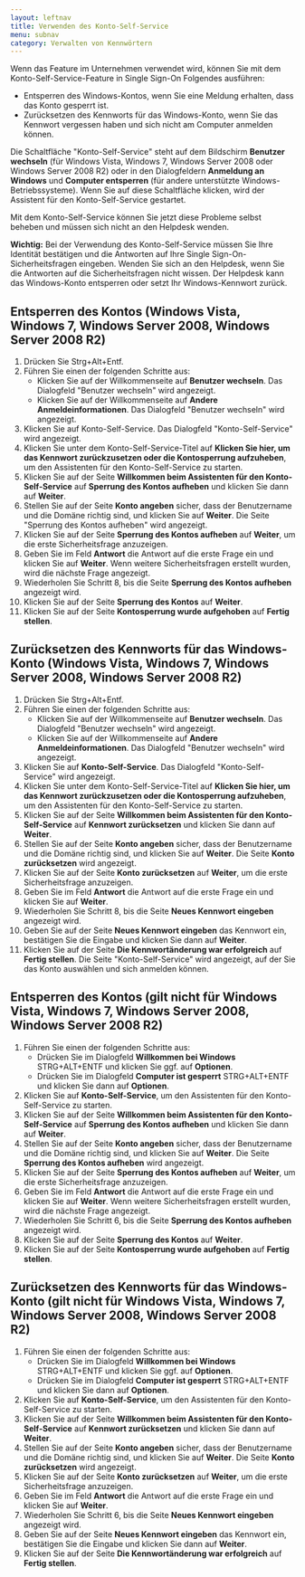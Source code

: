 ```yaml
---
layout: leftnav
title: Verwenden des Konto-Self-Service
menu: subnav
category: Verwalten von Kennwörtern
---
```


Wenn das Feature im Unternehmen verwendet wird, können Sie mit dem Konto-Self-Service-Feature in Single Sign-On Folgendes ausführen:

* Entsperren des Windows-Kontos, wenn Sie eine Meldung erhalten, dass das Konto gesperrt ist.
* Zurücksetzen des Kennworts für das Windows-Konto, wenn Sie das Kennwort vergessen haben und sich nicht am Computer anmelden können.

Die Schaltfläche "Konto-Self-Service" steht auf dem Bildschirm **Benutzer wechseln** (für Windows Vista, Windows 7, Windows Server 2008 oder Windows Server 2008 R2) oder in den Dialogfeldern **Anmeldung an Windows** und **Computer entsperren** (für andere unterstützte Windows-Betriebssysteme). Wenn Sie auf diese Schaltfläche klicken, wird der Assistent für den Konto-Self-Service gestartet.

Mit dem Konto-Self-Service können Sie jetzt diese Probleme selbst beheben und müssen sich nicht an den Helpdesk wenden.

**Wichtig:** Bei der Verwendung des Konto-Self-Service müssen Sie Ihre Identität bestätigen und die Antworten auf Ihre Single Sign-On-Sicherheitsfragen eingeben. Wenden Sie sich an den Helpdesk, wenn Sie die Antworten auf die Sicherheitsfragen nicht wissen. Der Helpdesk kann das Windows-Konto entsperren oder setzt Ihr Windows-Kennwort zurück.

## Entsperren des Kontos (Windows Vista, Windows 7, Windows Server 2008, Windows Server 2008 R2)

1. Drücken Sie Strg+Alt+Entf.
1. Führen Sie einen der folgenden Schritte aus:
   * Klicken Sie auf der Willkommenseite auf **Benutzer wechseln**. Das Dialogfeld "Benutzer wechseln" wird angezeigt.
   * Klicken Sie auf der Willkommenseite auf **Andere Anmeldeinformationen**. Das Dialogfeld "Benutzer wechseln" wird angezeigt.
1. Klicken Sie auf Konto-Self-Service. Das Dialogfeld "Konto-Self-Service" wird angezeigt.
1. Klicken Sie unter dem Konto-Self-Service-Titel auf **Klicken Sie hier, um das Kennwort zurückzusetzen oder die Kontosperrung aufzuheben**, um den Assistenten für den Konto-Self-Service zu starten.
1. Klicken Sie auf der Seite **Willkommen beim Assistenten für den Konto-Self-Service** auf **Sperrung des Kontos aufheben** und klicken Sie dann auf **Weiter**.
1. Stellen Sie auf der Seite **Konto angeben** sicher, dass der Benutzername und die Domäne richtig sind, und klicken Sie auf **Weiter**. Die Seite "Sperrung des Kontos aufheben" wird angezeigt.
1. Klicken Sie auf der Seite **Sperrung des Kontos aufheben** auf **Weiter**, um die erste Sicherheitsfrage anzuzeigen.
1. Geben Sie im Feld **Antwort** die Antwort auf die erste Frage ein und klicken Sie auf **Weiter**. Wenn weitere Sicherheitsfragen erstellt wurden, wird die nächste Frage angezeigt.
1. Wiederholen Sie Schritt 8, bis die Seite **Sperrung des Kontos aufheben** angezeigt wird.
1. Klicken Sie auf der Seite **Sperrung des Kontos** auf **Weiter**.
1. Klicken Sie auf der Seite **Kontosperrung wurde aufgehoben** auf **Fertig stellen**.

## Zurücksetzen des Kennworts für das Windows-Konto (Windows Vista, Windows 7, Windows Server 2008, Windows Server 2008 R2)

1. Drücken Sie Strg+Alt+Entf.
1. Führen Sie einen der folgenden Schritte aus:
   * Klicken Sie auf der Willkommenseite auf **Benutzer wechseln**. Das Dialogfeld "Benutzer wechseln" wird angezeigt.
   * Klicken Sie auf der Willkommenseite auf **Andere Anmeldeinformationen**. Das Dialogfeld "Benutzer wechseln" wird angezeigt.
1. Klicken Sie auf **Konto-Self-Service**. Das Dialogfeld "Konto-Self-Service" wird angezeigt.
1. Klicken Sie unter dem Konto-Self-Service-Titel auf **Klicken Sie hier, um das Kennwort zurückzusetzen oder die Kontosperrung aufzuheben**, um den Assistenten für den Konto-Self-Service zu starten.
1. Klicken Sie auf der Seite **Willkommen beim Assistenten für den Konto-Self-Service** auf **Kennwort zurücksetzen** und klicken Sie dann auf **Weiter**.
1. Stellen Sie auf der Seite **Konto angeben** sicher, dass der Benutzername und die Domäne richtig sind, und klicken Sie auf **Weiter**. Die Seite **Konto zurücksetzen** wird angezeigt.
1. Klicken Sie auf der Seite **Konto zurücksetzen** auf **Weiter**, um die erste Sicherheitsfrage anzuzeigen.
1. Geben Sie im Feld **Antwort** die Antwort auf die erste Frage ein und klicken Sie auf **Weiter**.
1. Wiederholen Sie Schritt 8, bis die Seite **Neues Kennwort eingeben** angezeigt wird.
1. Geben Sie auf der Seite **Neues Kennwort eingeben** das Kennwort ein, bestätigen Sie die Eingabe und klicken Sie dann auf **Weiter**.
1. Klicken Sie auf der Seite **Die Kennwortänderung war erfolgreich** auf **Fertig stellen**. Die Seite "Konto-Self-Service" wird angezeigt, auf der Sie das Konto auswählen und sich anmelden können.

## Entsperren des Kontos (gilt nicht für Windows Vista, Windows 7, Windows Server 2008, Windows Server 2008 R2)

1. Führen Sie einen der folgenden Schritte aus:
   * Drücken Sie im Dialogfeld **Willkommen bei Windows** STRG+ALT+ENTF und klicken Sie ggf. auf **Optionen**.
   * Drücken Sie im Dialogfeld **Computer ist gesperrt** STRG+ALT+ENTF und klicken Sie dann auf **Optionen**.
1. Klicken Sie auf **Konto-Self-Service**, um den Assistenten für den Konto-Self-Service zu starten.
1. Klicken Sie auf der Seite **Willkommen beim Assistenten für den Konto-Self-Service** auf **Sperrung des Kontos aufheben** und klicken Sie dann auf **Weiter**.
1. Stellen Sie auf der Seite **Konto angeben** sicher, dass der Benutzername und die Domäne richtig sind, und klicken Sie auf **Weiter**. Die Seite **Sperrung des Kontos aufheben** wird angezeigt.
1. Klicken Sie auf der Seite **Sperrung des Kontos aufheben** auf **Weiter**, um die erste Sicherheitsfrage anzuzeigen.
1. Geben Sie im Feld **Antwort** die Antwort auf die erste Frage ein und klicken Sie auf **Weiter**. Wenn weitere Sicherheitsfragen erstellt wurden, wird die nächste Frage angezeigt.
1. Wiederholen Sie Schritt 6, bis die Seite **Sperrung des Kontos aufheben** angezeigt wird.
1. Klicken Sie auf der Seite **Sperrung des Kontos** auf **Weiter**.
1. Klicken Sie auf der Seite **Kontosperrung wurde aufgehoben** auf **Fertig stellen**.

## Zurücksetzen des Kennworts für das Windows-Konto (gilt nicht für Windows Vista, Windows 7, Windows Server 2008, Windows Server 2008 R2)

1. Führen Sie einen der folgenden Schritte aus:
   * Drücken Sie im Dialogfeld **Willkommen bei Windows** STRG+ALT+ENTF und klicken Sie ggf. auf **Optionen**.
   * Drücken Sie im Dialogfeld **Computer ist gesperrt** STRG+ALT+ENTF und klicken Sie dann auf **Optionen**.
1. Klicken Sie auf **Konto-Self-Service**, um den Assistenten für den Konto-Self-Service zu starten.
1. Klicken Sie auf der Seite **Willkommen beim Assistenten für den Konto-Self-Service** auf **Kennwort zurücksetzen** und klicken Sie dann auf **Weiter**.
1. Stellen Sie auf der Seite **Konto angeben** sicher, dass der Benutzername und die Domäne richtig sind, und klicken Sie auf **Weiter**. Die Seite **Konto zurücksetzen** wird angezeigt.
1. Klicken Sie auf der Seite **Konto zurücksetzen** auf **Weiter**, um die erste Sicherheitsfrage anzuzeigen.
1. Geben Sie im Feld **Antwort** die Antwort auf die erste Frage ein und klicken Sie auf **Weiter**.
1. Wiederholen Sie Schritt 6, bis die Seite **Neues Kennwort eingeben** angezeigt wird.
1. Geben Sie auf der Seite **Neues Kennwort eingeben** das Kennwort ein, bestätigen Sie die Eingabe und klicken Sie dann auf **Weiter**.
1. Klicken Sie auf der Seite **Die Kennwortänderung war erfolgreich** auf **Fertig stellen**.

